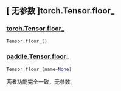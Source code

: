 ## [ 无参数 ]torch.Tensor.floor\_

### [torch.Tensor.floor\_](https://pytorch.org/docs/stable/generated/torch.Tensor.floor_.html?highlight=floor_#torch.Tensor.floor_)

```python
Tensor.floor_()
```

### [paddle.Tensor.floor\_](https://www.paddlepaddle.org.cn/documentation/docs/zh/api/paddle/Tensor_cn.html#id10)

```python
Tensor.floor_(name=None)
```

两者功能完全一致，无参数。
